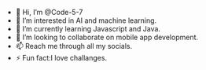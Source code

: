 - 👋 Hi, I’m @Code-5-7
- 👀 I’m interested in AI and machine learning.
- 🌱 I’m currently learning Javascript and Java.
- 💞️ I’m looking to collaborate on mobile app development.
- 📫 Reach me through all my socials. 
- ⚡ Fun fact:I love challanges.

<!---
Code-5-7/Code-5-7 is a ✨ special ✨ repository because its `README.md` (this file) appears on your GitHub profile.
You can click the Preview link to take a look at your changes.
--->
